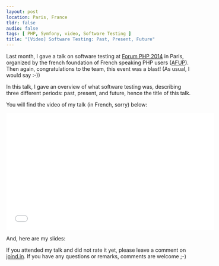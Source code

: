 ```yaml
---
layout: post
location: Paris, France
tldr: false
audio: false
tags: [ PHP, Symfony, video, Software Testing ]
title: "[Video] Software Testing: Past, Present, Future"
---
```


Last month, I gave a talk on software testing at [Forum PHP
2014](http://afup.org/pages/forumphp2014/) in Paris, organized by the french
foundation of French speaking PHP users
([AFUP](http://www.afup.org/pages/site/)). Then again, congratulations to the
team, this event was a blast! (As usual, I would say :-))

In this talk, I gave an overview of what software testing was, describing three
different periods: past, present, and future, hence the title of this talk.

You will find the video of my talk (in French, sorry) below:

<div class="video-container">
<center>
<iframe width="560" height="315" src="//www.youtube.com/embed/nm1obAL1xoo" frameborder="0" allowfullscreen></iframe>
</center>
</div>

And, here are my slides:

<script async class="speakerdeck-embed" data-id="078b9d803cd6013218882e672ff93e89" data-ratio="1.29456384323641" src="//speakerdeck.com/assets/embed.js"></script>

If you attended my talk and did not rate it yet, please leave a comment on
[joind.in](https://joind.in/11953). If you have any questions or remarks,
comments are welcome ;-)
